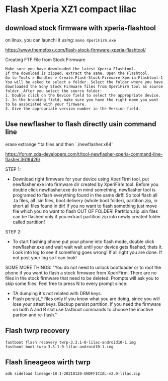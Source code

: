 # Flash Xperia XZ1 compact lilac


## download stock firmware with xperia-flashtool

on linux, you can launchi it using: `mono XperiFirm.exe`

https://www.themefoxx.com/flash-stock-firmware-xperia-flashtool/

Creating FTF File from Stock Firmware

    Make sure you have downloaded the latest Xperia Flashtool.
    If the download is zipped, extract the same. Open the Flashtool.
    Go to Tools > Bundles > Create.Flash-Stock-Firmware-Xperia-Flashtool-1
    You will be asked to select a folder. Select the folder where you have downloaded the Sony Stock Firmware files from XperiFirm tool as source folder. After you select the source folder:
    1. Double click on the Device field to select the appropriate device.
    2. In the branding field, make sure you have the right name you want to be associated with your firmware.
    3. Give the appropriate version number in the Version field.


## Use newflasher to flash directly usin command line

erase extrange *.ta files and then `./newflasher.x64'

https://forum.xda-developers.com/t/tool-newflasher-xperia-command-line-flasher.3619426/

STEP 1:
- Download right firmware for your device using XperiFirm tool, put newflasher.exe into firmware dir created by XperiFirm tool. Before you double click newflasher.exe do in mind something, newflasher tool is programed to flash everything found in the same dir!!! So tool flash all .ta files, all .sin files, boot delivery (whole boot folder), partition.zip, in short all files found in dir! If you no want to flash something just move file which you no want to flash OUT OF FOLDER! Partition.zip .sin files can be flashed only if you extract partition.zip into newly created folder called partition!

STEP 2:
- To start flashing phone put your phone into flash mode, double click newflasher.exe and wait wait wait until your device gets flashed, thats it. Look into log to see if something goes wrong! If all right you are done. If not post your log so I can look!

SOME MORE THINGS:
"You do not need to unlock bootloader or to root the phone if you want to flash a stock firmware from XperiFirm.
There are no files in the stock firmware that need to be deleted. Prompts will ask you to skip some files.
Feel free to press N to every prompt since:
- TA dumping it's not related with DRM keys.
- Flash persist_* files only if you know what you are doing, since you will lose your attest keys. Backup persist partition.
If you need the firmware on both A and B slot use fastboot commands to choose the inactive partion and re-flash."


## Flash twrp recovery

```
fastboot flash recovery twrp-3.3.1-0-lilac-android10-1.img
fastboot boot twrp-3.3.1-0-lilac-android10-1.img
```

## Flash lineageos wirth twrp

```
adb sideload lineage-18.1-20210120-UNOFFICIAL-v2.0-lilac.zip
```
